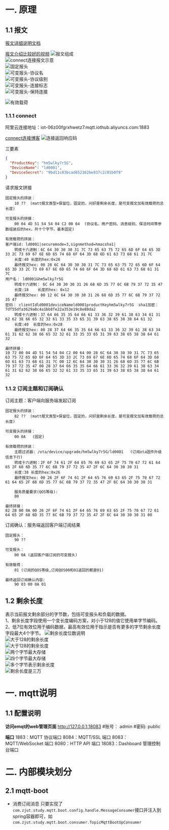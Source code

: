 
# 一. 原理
## 1.1 报文
[报文详细说明文档](https://mcxiaoke.gitbooks.io/mqtt-cn/content/mqtt/01-Introduction.html)     

[报文介绍比较好的视频](https://www.bilibili.com/video/BV1oJ411176Q/?p=1&vd_source=70eb1facbc8a6b0cc0b7b0efb3c281bc)
![报文组成](./pic/报文组成.png)   
![connect连接报文示意](./pic/connect报文内容示意.png)  
![固定报头](./pic/固定报头.png)    
![可变报头-协议名](./pic/协议名.png)   
![可变报头-协议级别](./pic/协议级别.png)   
![可变报头-连接标志](./pic/连接标志.png)   
![可变报头-保持连接](./pic/保持连接.png)    

![有效载荷](./pic/有效载荷.png)   

### 1.1.1 connect
阿里云连接地址：iot-06z00fgrxhwetz7.mqtt.iothub.aliyuncs.com:1883

[connect连接博客](https://blog.csdn.net/daniaoxp/article/details/103039296)
![连接返回响应码](./pic/连接返回响应码.png)

三要素
```json
{
  "ProductKey": "hm5wlky7r5G",
  "DeviceName": "ld0001",
  "DeviceSecret": "9bd11c83bcad652162be937c2c81b0f9"
}
```
请求报文拼接
```
固定报头的拼装：
	10 ??  (matt报文类型+保留位，固定的，问好是剩余长度，是可变报文加有效载荷的总长度)
	
可变报头的拼接：
	00 04 4D 51 54 54 04 C2 00 64  (协议名、用户密码、消息级别、保活时间等参数组装后的hex，共十个字节，基本固定)

有效载荷的拼装：
客户端id: ld0001|securemode=3,signmethod=hmacsha1|  
	转成十六进制：6C 64 30 30 30 31 7C 73 65 63 75 72 65 6D 6F 64 65 3D 33 2C 73 69 67 6E 6D 65 74 68 6F 64 3D 68 6D 61 63 73 68 61 31 7C  
	长度:40 长度的hex:0x28
	最终报文hex: 00 28 6C 64 30 30 30 31 7C 73 65 63 75 72 65 6D 6F 64 65 3D 33 2C 73 69 67 6E 6D 65 74 68 6F 64 3D 68 6D 61 63 73 68 61 31 7C  
用户名： ld0001&hm5wlky7r5G                        
	转成十六进制： 6C 64 30 30 30 31 26 68 6D 35 77 6C 6B 79 37 72 35 47             
	长度:18    长度的hex: 0x12
	最终报文hex: 00 12 6C 64 30 30 30 31 26 68 6D 35 77 6C 6B 79 37 72 35 47 
密码： clientIdld0001deviceNameld0001productKeyhm5wlky7r5G  sha1加密：7df55dfa3629a8c4a1bb8fe22a353e19c8e88da2
	转成十六进制：37 64 66 35 35 64 66 61 33 36 32 39 61 38 63 34 61 31 62 62 38 66 65 32 32 61 33 35 33 65 31 39 63 38 65 38 38 64 61 32     
	长度:40  长度的hex:0x28
	最终报文hex: 00 28 37 64 66 35 35 64 66 61 33 36 32 39 61 38 63 34 61 31 62 62 38 66 65 32 32 61 33 35 33 65 31 39 63 38 65 38 38 64 61 32  

最终拼接：
10 72 00 04 4D 51 54 54 04 C2 00 64 00 28 6C 64 30 30 30 31 7C 73 65 63 75 72 65 6D 6F 64 65 3D 33 2C 73 69 67 6E 6D 65 74 68 6F 64 3D 68 6D 61 63 73 68 61 31 7C 00 12 6C 64 30 30 30 31 26 68 6D 35 77 6C 6B 79 37 72 35 47 00 28 37 64 66 35 35 64 66 61 33 36 32 39 61 38 63 34 61 31 62 62 38 66 65 32 32 61 33 35 33 65 31 39 63 38 65 38 38 64 61 32
```

### 1.1.2 订阅主题和订阅确认
订阅主题：客户端向服务端发起订阅
```
固定报头的拼装：
	82 ??  (matt报文类型+保留位，固定的，问好是剩余长度，是可变报文加有效载荷的总长度)
	
可变报头的拼接：
	00 0A   (固定)

有效载荷的拼装：
	主题过滤器: /ota/device/upgrade/hm5wlky7r5G/ld0001   (订阅ota固件升级信息下行)
	转成十六进制：2F 6F 74 61 2F 64 65 76 69 63 65 2F 75 70 67 72 61 64 65 2F 68 6D 35 77 6C 6B 79 37 72 35 47 2F 6C 64 30 30 30 31 
	长度:38 长度的hex:0x26
	最终报文hex: 00 26 2F 6F 74 61 2F 64 65 76 69 63 65 2F 75 70 67 72 61 64 65 2F 68 6D 35 77 6C 6B 79 37 72 35 47 2F 6C 64 30 30 30 31 
	
	服务质量要求(QOS等级): 
	00 
	
最终拼接：
82 2B 00 0A 00 26 2F 6F 74 61 2F 64 65 76 69 63 65 2F 75 70 67 72 61 64 65 2F 68 6D 35 77 6C 6B 79 37 72 35 47 2F 6C 64 30 30 30 31 00
```

订阅确认：服务端返回客户端订阅结果
```
固定报头：
	90 ??
	
可变报头：
	00 0A (返回客户端订阅的可变报头)
	
有效载荷：
	01 (订阅的QOS等级,订阅QOS00和01返回的都是01)

最终返回订阅确认内容:
	90 03 00 0A 01
```

## 1.2 剩余长度
表示当前报文剩余部分的字节数，包括可变报头和负载的数据。   
1、剩余长度字段使用一个变长度编码方案，对小于128的值它使用单字节编码。
2、低7位有效位用于编码数据，最高有效位用于指示是否有更多的字节剩余长度字段最大4个字节。
![剩余长度位数说明](./pic/剩余长度.png)   
![大于128的剩余长度](./pic/大于128的剩余长度.png)     
![大于128的剩余长度](./pic/大于128的剩余长度1.png)   
![两个字节最大存储](./pic/两个字节最大存储.png)   
![四个字节最大存储](./pic/四个字节最大存储.png)     
![多个字节表示剩余长度](./pic/多个字节表示剩余长度.png)   
![剩余长度是三万](./pic/剩余长度是三万的计算.png)



# 一. mqtt说明
## 1.1 配置说明

**访问emqt的web管理页面**
http://127.0.0.1:18083
#账号： admin
#密码: public

**端口**
1883：MQTT 协议端口
8084：MQTT/SSL 端口
8083：MQTT/WebSocket 端口
8080：HTTP API 端口
18083：Dashboard 管理控制台端口

# 二. 内部模块划分
## 2.1 mqtt-boot
+ 消费订阅消息
只要实现了`com.zjut.study.mqtt.boot.config.handle.MessageConsumer`接口并注入到spring容器即可，如`com.zjut.study.mqtt.boot.consumer.TopicMqttBootUpConsumer`



